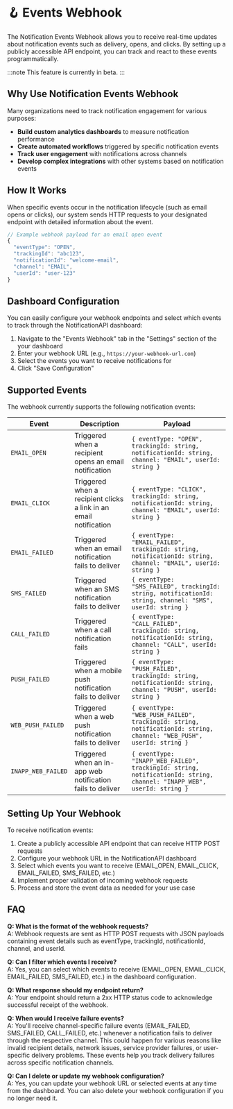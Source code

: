 # 🪝 Events Webhook

The Notification Events Webhook allows you to receive real-time updates about notification events such as delivery, opens, and clicks. By setting up a publicly accessible API endpoint, you can track and react to these events programmatically.

:::note
This feature is currently in beta.
:::

## Why Use Notification Events Webhook

Many organizations need to track notification engagement for various purposes:

- **Build custom analytics dashboards** to measure notification performance
- **Create automated workflows** triggered by specific notification events
- **Track user engagement** with notifications across channels
- **Develop complex integrations** with other systems based on notification events

## How It Works

When specific events occur in the notification lifecycle (such as email opens or clicks), our system sends HTTP requests to your designated endpoint with detailed information about the event.

```js
// Example webhook payload for an email open event
{
  "eventType": "OPEN",
  "trackingId": "abc123",
  "notificationId": "welcome-email",
  "channel": "EMAIL",
  "userId": "user-123"
}
```

## Dashboard Configuration

You can easily configure your webhook endpoints and select which events to track through the NotificationAPI dashboard:

1. Navigate to the "Events Webhook" tab in the "Settings" section of the your dashboard
2. Enter your webhook URL (e.g., `https://your-webhook-url.com`)
3. Select the events you want to receive notifications for
4. Click "Save Configuration"

<!-- Image will be added later -->

## Supported Events

The webhook currently supports the following notification events:

| Event              | Description                                                       | Payload                                                                                                               |
| ------------------ | ----------------------------------------------------------------- | --------------------------------------------------------------------------------------------------------------------- |
| `EMAIL_OPEN`       | Triggered when a recipient opens an email notification            | `{ eventType: "OPEN", trackingId: string, notificationId: string, channel: "EMAIL", userId: string }`                 |
| `EMAIL_CLICK`      | Triggered when a recipient clicks a link in an email notification | `{ eventType: "CLICK", trackingId: string, notificationId: string, channel: "EMAIL", userId: string }`                |
| `EMAIL_FAILED`     | Triggered when an email notification fails to deliver             | `{ eventType: "EMAIL_FAILED", trackingId: string, notificationId: string, channel: "EMAIL", userId: string }`         |
| `SMS_FAILED`       | Triggered when an SMS notification fails to deliver               | `{ eventType: "SMS_FAILED", trackingId: string, notificationId: string, channel: "SMS", userId: string }`             |
| `CALL_FAILED`      | Triggered when a call notification fails                          | `{ eventType: "CALL_FAILED", trackingId: string, notificationId: string, channel: "CALL", userId: string }`           |
| `PUSH_FAILED`      | Triggered when a mobile push notification fails to deliver        | `{ eventType: "PUSH_FAILED", trackingId: string, notificationId: string, channel: "PUSH", userId: string }`           |
| `WEB_PUSH_FAILED`  | Triggered when a web push notification fails to deliver           | `{ eventType: "WEB_PUSH_FAILED", trackingId: string, notificationId: string, channel: "WEB_PUSH", userId: string }`   |
| `INAPP_WEB_FAILED` | Triggered when an in-app web notification fails to deliver        | `{ eventType: "INAPP_WEB_FAILED", trackingId: string, notificationId: string, channel: "INAPP_WEB", userId: string }` |

## Setting Up Your Webhook

To receive notification events:

1. Create a publicly accessible API endpoint that can receive HTTP POST requests
2. Configure your webhook URL in the NotificationAPI dashboard
3. Select which events you want to receive (EMAIL_OPEN, EMAIL_CLICK, EMAIL_FAILED, SMS_FAILED, etc.)
4. Implement proper validation of incoming webhook requests
5. Process and store the event data as needed for your use case

## FAQ

**Q: What is the format of the webhook requests?**  
A: Webhook requests are sent as HTTP POST requests with JSON payloads containing event details such as eventType, trackingId, notificationId, channel, and userId.

**Q: Can I filter which events I receive?**  
A: Yes, you can select which events to receive (EMAIL_OPEN, EMAIL_CLICK, EMAIL_FAILED, SMS_FAILED, etc.) in the dashboard configuration.

**Q: What response should my endpoint return?**  
A: Your endpoint should return a 2xx HTTP status code to acknowledge successful receipt of the webhook.

**Q: When would I receive failure events?**  
A: You'll receive channel-specific failure events (EMAIL_FAILED, SMS_FAILED, CALL_FAILED, etc.) whenever a notification fails to deliver through the respective channel. This could happen for various reasons like invalid recipient details, network issues, service provider failures, or user-specific delivery problems. These events help you track delivery failures across specific notification channels.

**Q: Can I delete or update my webhook configuration?**  
A: Yes, you can update your webhook URL or selected events at any time from the dashboard. You can also delete your webhook configuration if you no longer need it.
